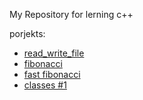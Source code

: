 My Repository for lerning c++

porjekts: 
- [read_write_file](./read_write_file)
- [fibonacci](./fibonacci)
- [fast fibonacci](./fibonacci_fast)
- [classes #1](./#)